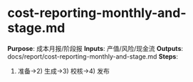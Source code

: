 # cost-reporting-monthly-and-stage.md

**Purpose**: 成本月报/阶段报
**Inputs**: 产值/风险/现金流
**Outputs**: docs/report/cost-reporting-monthly-and-stage.md
**Steps**:

1. 准备→2) 生成→3) 校核→4) 发布
